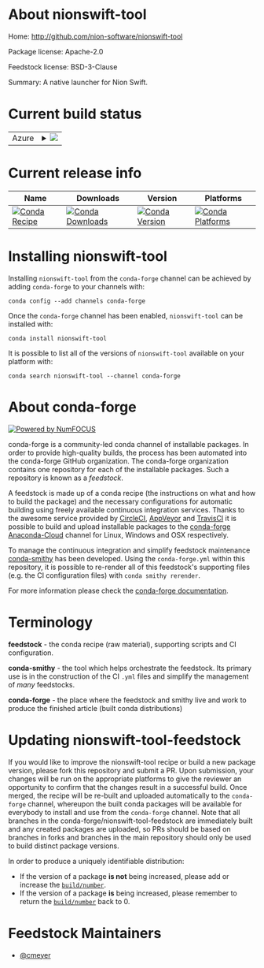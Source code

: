 About nionswift-tool
====================

Home: http://github.com/nion-software/nionswift-tool

Package license: Apache-2.0

Feedstock license: BSD-3-Clause

Summary: A native launcher for Nion Swift.



Current build status
====================


<table>
    
  <tr>
    <td>Azure</td>
    <td>
      <details>
        <summary>
          <a href="https://dev.azure.com/conda-forge/feedstock-builds/_build/latest?definitionId=9408&branchName=master">
            <img src="https://dev.azure.com/conda-forge/feedstock-builds/_apis/build/status/nionswift-tool-feedstock?branchName=master">
          </a>
        </summary>
        <table>
          <thead><tr><th>Variant</th><th>Status</th></tr></thead>
          <tbody><tr>
              <td>linux_64_python3.7</td>
              <td>
                <a href="https://dev.azure.com/conda-forge/feedstock-builds/_build/latest?definitionId=9408&branchName=master">
                  <img src="https://dev.azure.com/conda-forge/feedstock-builds/_apis/build/status/nionswift-tool-feedstock?branchName=master&jobName=linux&configuration=linux_64_python3.7" alt="variant">
                </a>
              </td>
            </tr><tr>
              <td>linux_64_python3.8</td>
              <td>
                <a href="https://dev.azure.com/conda-forge/feedstock-builds/_build/latest?definitionId=9408&branchName=master">
                  <img src="https://dev.azure.com/conda-forge/feedstock-builds/_apis/build/status/nionswift-tool-feedstock?branchName=master&jobName=linux&configuration=linux_64_python3.8" alt="variant">
                </a>
              </td>
            </tr><tr>
              <td>osx_64_python3.7</td>
              <td>
                <a href="https://dev.azure.com/conda-forge/feedstock-builds/_build/latest?definitionId=9408&branchName=master">
                  <img src="https://dev.azure.com/conda-forge/feedstock-builds/_apis/build/status/nionswift-tool-feedstock?branchName=master&jobName=osx&configuration=osx_64_python3.7" alt="variant">
                </a>
              </td>
            </tr><tr>
              <td>osx_64_python3.8</td>
              <td>
                <a href="https://dev.azure.com/conda-forge/feedstock-builds/_build/latest?definitionId=9408&branchName=master">
                  <img src="https://dev.azure.com/conda-forge/feedstock-builds/_apis/build/status/nionswift-tool-feedstock?branchName=master&jobName=osx&configuration=osx_64_python3.8" alt="variant">
                </a>
              </td>
            </tr><tr>
              <td>win_64_python3.7</td>
              <td>
                <a href="https://dev.azure.com/conda-forge/feedstock-builds/_build/latest?definitionId=9408&branchName=master">
                  <img src="https://dev.azure.com/conda-forge/feedstock-builds/_apis/build/status/nionswift-tool-feedstock?branchName=master&jobName=win&configuration=win_64_python3.7" alt="variant">
                </a>
              </td>
            </tr><tr>
              <td>win_64_python3.8</td>
              <td>
                <a href="https://dev.azure.com/conda-forge/feedstock-builds/_build/latest?definitionId=9408&branchName=master">
                  <img src="https://dev.azure.com/conda-forge/feedstock-builds/_apis/build/status/nionswift-tool-feedstock?branchName=master&jobName=win&configuration=win_64_python3.8" alt="variant">
                </a>
              </td>
            </tr>
          </tbody>
        </table>
      </details>
    </td>
  </tr>
</table>

Current release info
====================

| Name | Downloads | Version | Platforms |
| --- | --- | --- | --- |
| [![Conda Recipe](https://img.shields.io/badge/recipe-nionswift--tool-green.svg)](https://anaconda.org/conda-forge/nionswift-tool) | [![Conda Downloads](https://img.shields.io/conda/dn/conda-forge/nionswift-tool.svg)](https://anaconda.org/conda-forge/nionswift-tool) | [![Conda Version](https://img.shields.io/conda/vn/conda-forge/nionswift-tool.svg)](https://anaconda.org/conda-forge/nionswift-tool) | [![Conda Platforms](https://img.shields.io/conda/pn/conda-forge/nionswift-tool.svg)](https://anaconda.org/conda-forge/nionswift-tool) |

Installing nionswift-tool
=========================

Installing `nionswift-tool` from the `conda-forge` channel can be achieved by adding `conda-forge` to your channels with:

```
conda config --add channels conda-forge
```

Once the `conda-forge` channel has been enabled, `nionswift-tool` can be installed with:

```
conda install nionswift-tool
```

It is possible to list all of the versions of `nionswift-tool` available on your platform with:

```
conda search nionswift-tool --channel conda-forge
```


About conda-forge
=================

[![Powered by NumFOCUS](https://img.shields.io/badge/powered%20by-NumFOCUS-orange.svg?style=flat&colorA=E1523D&colorB=007D8A)](http://numfocus.org)

conda-forge is a community-led conda channel of installable packages.
In order to provide high-quality builds, the process has been automated into the
conda-forge GitHub organization. The conda-forge organization contains one repository
for each of the installable packages. Such a repository is known as a *feedstock*.

A feedstock is made up of a conda recipe (the instructions on what and how to build
the package) and the necessary configurations for automatic building using freely
available continuous integration services. Thanks to the awesome service provided by
[CircleCI](https://circleci.com/), [AppVeyor](https://www.appveyor.com/)
and [TravisCI](https://travis-ci.com/) it is possible to build and upload installable
packages to the [conda-forge](https://anaconda.org/conda-forge)
[Anaconda-Cloud](https://anaconda.org/) channel for Linux, Windows and OSX respectively.

To manage the continuous integration and simplify feedstock maintenance
[conda-smithy](https://github.com/conda-forge/conda-smithy) has been developed.
Using the ``conda-forge.yml`` within this repository, it is possible to re-render all of
this feedstock's supporting files (e.g. the CI configuration files) with ``conda smithy rerender``.

For more information please check the [conda-forge documentation](https://conda-forge.org/docs/).

Terminology
===========

**feedstock** - the conda recipe (raw material), supporting scripts and CI configuration.

**conda-smithy** - the tool which helps orchestrate the feedstock.
                   Its primary use is in the construction of the CI ``.yml`` files
                   and simplify the management of *many* feedstocks.

**conda-forge** - the place where the feedstock and smithy live and work to
                  produce the finished article (built conda distributions)


Updating nionswift-tool-feedstock
=================================

If you would like to improve the nionswift-tool recipe or build a new
package version, please fork this repository and submit a PR. Upon submission,
your changes will be run on the appropriate platforms to give the reviewer an
opportunity to confirm that the changes result in a successful build. Once
merged, the recipe will be re-built and uploaded automatically to the
`conda-forge` channel, whereupon the built conda packages will be available for
everybody to install and use from the `conda-forge` channel.
Note that all branches in the conda-forge/nionswift-tool-feedstock are
immediately built and any created packages are uploaded, so PRs should be based
on branches in forks and branches in the main repository should only be used to
build distinct package versions.

In order to produce a uniquely identifiable distribution:
 * If the version of a package **is not** being increased, please add or increase
   the [``build/number``](https://conda.io/docs/user-guide/tasks/build-packages/define-metadata.html#build-number-and-string).
 * If the version of a package **is** being increased, please remember to return
   the [``build/number``](https://conda.io/docs/user-guide/tasks/build-packages/define-metadata.html#build-number-and-string)
   back to 0.

Feedstock Maintainers
=====================

* [@cmeyer](https://github.com/cmeyer/)

